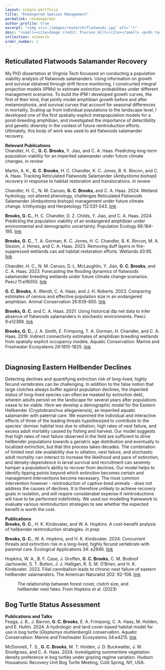 ```yaml
---
layout: single-portfolio
title: "Endangered Species Management"
permalink: /endangered/
author_profile: true
excerpt: "<img src='/images/research/flatwoods.jpg' alt=''>"
desc: "<small><cite>Image credit: Pierson Hill</cite></small> <p>On tactics to protect earth's most vulnerable life forms</p>"
collection: research
order_number: 1
---
```


## Reticullated Flatwoods Salamander Recovery
My PhD dissertation at Virginia Tech focussed on conducting a population viability analysis of flatwoods salamanders. Using information on growth and survival obtained through drift fence monitoring, I constructed integral projection models (IPMs) to estimate extinction probabilities under different management scenarios. To build the IPM I developed growth curves, the first of their kind, that jointly model amphibian growth before and after metamorphosis, and survival curves that account for seasonal differences in mortality. Scaling up from individual populations to the landscape level, I developed one of the first spatially-explicit metapopulation models for a pond-breeding amphibian, and investigated the importance of detectibility and genetic diversity in the context of future reintroduction efforts. Ultimately, this body of work was used to aid flatwoods salamander recovery. 

**Relevant Publications**\
Chandler, H. C., **G. C. Brooks**, Y. Jiao, and C. A. Haas. Predicting long-term population viability for an imperiled salamander under future climate changes. _in review_

Martin, A. K., **G. C. Brooks**, H. C. Chandler, K. C. Jones, B. K. Rincon, and C. A. Haas. Tracking Reticulated Flatwoods Salamander (_Ambystoma bishopi_) recovery in response to habitat restoration and translocations. _in review_

Chandler, H. C., N. M. Caruso, **G. C. Brooks**, and C. A. Haas. 2024. Wetland hydrology, not altered phenology, challenges Reticulated Flatwoods Salamander (_Ambystoma bishopi_) management under future climate change. Ichthyology and Herpetology 112:531-543. [link](https://doi.org/10.1643/h2023052)

**Brooks, G. C.**, H. C. Chandler, D. Z. Childs, Y. Jiao, and C. A. Haas. 2024. Predicting the population viability of an endangered amphibian under environmental and demographic uncertainty. Population Ecology 66:184-195. [link](http://doi.org/10.1002/1438-390X.12172)

**Brooks, G. C.**, T. A. Gorman, K. C. Jones, H. C. Chandler, B. K. Rincon, M. A. Sission, J. Himes, and C. A. Haas. 2023. Removing duff layers in fire-suppressed wetlands can aid habitat restoration efforts. Wetlands 43:95. [link](https://doi.org/10.1007/s13157-023-01739-7)

Chandler, H. C., N. M. Caruso, D. L. McLaughlin, Y. Jiao, **G. C. Brooks**, and C. A. Haas. 2023. Forecasting the flooding dynamics of flatwoods salamander breeding wetlands under future climate change scenarios. PeerJ 11:e16050. [link](https://doi.org/10.7717/peerj.16050)

**G. C. Brooks**, A. Wendt, C. A. Haas, and J. H. Roberts. 2023. Comparing estimates of census and effective population size in an endangered amphibian. Animal Conservation 26:839-850. [link](https://doi.org/10.1111/acv.12871)

**Brooks, G. C.** and C. A. Haas. 2021. Using historical dip net data to infer absence of flatwoods salamanders in stochastic environments. PeerJ 9:e12388. [link](https://doi.org/10.7717/peerj.12388)

**Brooks, G. C.**, J. A. Smith, E. Frimpong, T. A. Gorman, H. Chandler, and C. A. Haas. 2019. Indirect connectivity estimates of amphibian breeding wetlands from spatially explicit occupancy models. Aquatic Conservation: Marine and Freshwater Ecosystems 29:1815-1825. [link](https://doi.org/10.1002/aqc.3190)
<br>
<br>

## Diagnosing Eastern Hellbender Declines
Detecting declines and quantifying extinction risk of long-lived, highly fecund vertebrates can be challenging. In addition to the false notion that large clutches always buffer against population declines, the imperiled status of long-lived species can often be masked by extinction debt, wherein adults persist on the landscape for several years after populations cease to be viable. Here we develop a demographic model for the Eastern Hellbender (Cryptobranchus alleganiensis), an imperiled aquatic salamander with paternal care. We examined the individual and interactive effects of three of the leading threats hypothesized to contribute to the species’ demise: habitat loss due to siltation, high rates of nest failure, and excess adult mortality caused by fishing and harvest. Our model suggests that high rates of nest failure observed in the field are sufficient to drive hellbender populations towards a geriatric age distribution and eventually to localized extinction, but that this process takes decades. The combination of limited nest site availability due to siltation, nest failure, and stochastic adult mortality can interact to increase the likelihood and pace of extinction, and density-dependence in larval survival and recruitment can severely hamper a population’s ability to recover from declines. Our model helps to identify tipping points beyond which extinction becomes certain and management interventions become necessary. The most common intervention however - reintroduction of captive-bred animals - does not address the causes of declines. It is therefore unlikely to achieve recovery goals in isolation, and will require considerabel expense if reintroductions will have to be performed indefinitely. We used our modelling framework to evaluate various reintroduction strategies to see whether the expected benefit is worth the cost. 

**Publications**\
**Brooks, G. C.**, H. K. Kindsvater, and W. A. Hopkins. A cost-benefit analysis of hellbender reintroduction strategies. _in prep_

**Brooks, G. C.**, W. A. Hopkins, and H. K. Kindsvater. 2024. Concurrent threats and extinction risk in a long-lived, highly fecund vertebrate with parental care. Ecological Applications 34: e2946. [link](https://doi.org/10.1002/eap.2946)

Hopkins, W. A., B. F. Case, J. Groffen, **G. C. Brooks**, C. M. Bodinof Jachowski, S. T. Button, J. J. Halligan, R. S. M. O’Brien, and H. K. Kindsvater. 2023. Filial cannibalism leads to chronic nest failure of eastern hellbender salamanders. The American Naturalist 202: 92-106. [link](https://doi.org/10.1086/724819)

<figure>
  <img src="{{ site.url }}{{ site.baseurl }}/images/research/hellbender_int.jpg" alt="">
  <figcaption>The relationship between forest cover, clutch size, and hellbender nest fates. From Hopkins et al. (2023)</figcaption>
</figure> 


## Bog Turtle Status Assessment

**Publications and Talks**\
Feaga, J. B., J. Barron, **G. C. Brooks**, E. A. Frimpong, C. A. Haas, M. Holden, and E. Hultin. 2024. A hydrologic and land cover-based habitat model for use in bog turtle (_Glyptemys muhlenbergii_) conservation. Aquatic Conservation: Marine and Freshwater Ecosystems 34:e4215. [link](https://doi.org/10.1002/aqc.4215)

McDonnell, T. S., **G. C. Brooks**, M. T. Holden, J. D. Buckwalter, J. W. Snodgrass, and C. A. Haas. 2024. Investigating summertime vegetation density preference in bog turtles under grazing regime variation. Hudson Housatonic Recovery Unit Bog Turtle Meeting, Cold Spring, NY, USA.
